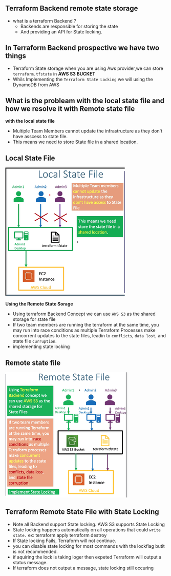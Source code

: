 ## Terraform Backend remote state storage
- what is a terraform Backend ?
  - Backends are responsible for storing the state
  - And providing an API for State locking.

## In Terraform Backend prospective we have two things 
  - Terraform State storage when you are using Aws provider,we can store `terraform.tfstate` in **AWS S3 BUCKET**
  - Whils Implementing the `Terraform State Locking` we will using the DynamoDB from AWS

## What is the probleam with the local state file and how we resolve it with Remote state file
**with the local state file**
- Multiple Team Members cannot update the infrastructure as they don't have asscess to state file.
- This means we need to store State file in a shared location.

## Local State File
  ![img.png](img.png)

**Using the Remote State Sorage**
- Using terraform Backend Concept we can use `AWS S3` as the shared storage for state file
- If two team members are running the terraform at the same time, you may run into race conditions as multiple Terraform Processes make concorrent updates to the state files, leadin to `conflicts`, `data lost`, and state file `curruption`.
- implementing state locking 
## Remote state file
  ![img_1.png](img_1.png)

## Terraform Remote State File with State Locking 
- Note all Backend support State locking. AWS S3 supports State Locking 
- State locking happens automatically on all operations that could `write state.` ex: terraform apply terraform destroy 
- If State locking Fails, Terraform will not continue.
- you can disable state locking for most commands with the lockflag butit is not recommended.
- if aquiring the lock is taking loger then expeted Terraform will output a status message.
- If terraform does not output a message, state locking still occuring 